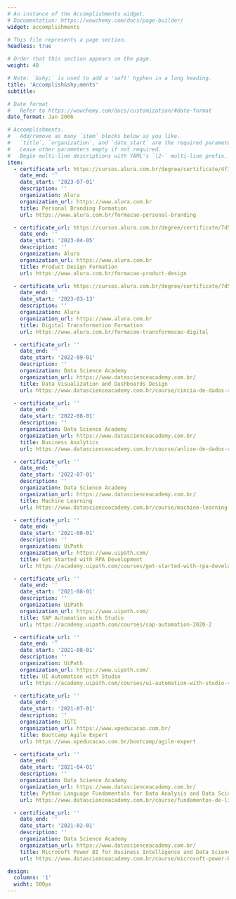 ```yaml
---
# An instance of the Accomplishments widget.
# Documentation: https://wowchemy.com/docs/page-builder/
widget: accomplishments

# This file represents a page section.
headless: true

# Order that this section appears on the page.
weight: 40

# Note: `&shy;` is used to add a 'soft' hyphen in a long heading.
title: 'Accomplish&shy;ments'
subtitle:

# Date format
#   Refer to https://wowchemy.com/docs/customization/#date-format
date_format: Jan 2006

# Accomplishments.
#   Add/remove as many `item` blocks below as you like.
#   `title`, `organization`, and `date_start` are the required parameters.
#   Leave other parameters empty if not required.
#   Begin multi-line descriptions with YAML's `|2-` multi-line prefix.
item:
  - certificate_url: https://cursos.alura.com.br/degree/certificate/4f391fa6-371d-4918-83f2-3bc203479a5e
    date_end: ''
    date_start: '2023-07-01'
    description: ''
    organization: Alura
    organization_url: https://www.alura.com.br
    title: Personal Branding Formation
    url: https://www.alura.com.br/formacao-personal-branding

  - certificate_url: https://cursos.alura.com.br/degree/certificate/7d54a3c2-ce63-4a21-b7af-8cd54b5dfd56
    date_end: ''
    date_start: '2023-04-05'
    description: ''
    organization: Alura
    organization_url: https://www.alura.com.br
    title: Product Design Formation
    url: https://www.alura.com.br/formacao-product-design

  - certificate_url: https://cursos.alura.com.br/degree/certificate/7d54a3c2-ce63-4a21-b7af-8cd54b5dfd56
    date_end: ''
    date_start: '2023-03-13'
    description: ''
    organization: Alura
    organization_url: https://www.alura.com.br
    title: Digital Transformation Formation
    url: https://www.alura.com.br/formacao-transformacao-digital

  - certificate_url: ''
    date_end: ''
    date_start: '2022-09-01'
    description: ''
    organization: Data Science Academy
    organization_url: https://www.datascienceacademy.com.br/
    title: Data Visualization and Dashboards Design
    url: https://www.datascienceacademy.com.br/course/cincia-de-dados-aplicada

  - certificate_url: ''
    date_end: ''
    date_start: '2022-08-01'
    description: ''
    organization: Data Science Academy
    organization_url: https://www.datascienceacademy.com.br/
    title: Business Analytics
    url: https://www.datascienceacademy.com.br/course/anlise-de-dados-com-matlab

  - certificate_url: ''
    date_end: ''
    date_start: '2022-07-01'
    description: ''
    organization: Data Science Academy
    organization_url: https://www.datascienceacademy.com.br/
    title: Machine Learning
    url: https://www.datascienceacademy.com.br/course/machine-learning-engineer

  - certificate_url: ''
    date_end: ''
    date_start: '2021-08-01'
    description: ''
    organization: UiPath
    organization_url: https://www.uipath.com/
    title: Get Started with RPA Development
    url: https://academy.uipath.com/courses/get-started-with-rpa-development-v20194

  - certificate_url: ''
    date_end: ''
    date_start: '2021-08-01'
    description: ''
    organization: UiPath
    organization_url: https://www.uipath.com/
    title: SAP Automation with Studio
    url: https://academy.uipath.com/courses/sap-automation-2020-2

  - certificate_url: ''
    date_end: ''
    date_start: '2021-08-01'
    description: ''
    organization: UiPath
    organization_url: https://www.uipath.com/
    title: UI Automation with Studio
    url: https://academy.uipath.com/courses/ui-automation-with-studio-v20194

  - certificate_url: ''
    date_end: ''
    date_start: '2021-07-01'
    description: ''
    organization: IGTI
    organization_url: https://www.xpeducacao.com.br/
    title: Bootcamp Agile Expert
    url: https://www.xpeducacao.com.br/bootcamp/agile-expert

  - certificate_url: ''
    date_end: ''
    date_start: '2021-04-01'
    description: ''
    organization: Data Science Academy
    organization_url: https://www.datascienceacademy.com.br/
    title: Python Language Fundamentals for Data Analysis and Data Science
    url: https://www.datascienceacademy.com.br/course/fundamentos-de-linguagem-python-para-analise-de-dados-e-data-science

  - certificate_url: ''
    date_end: ''
    date_start: '2021-02-01'
    description: ''
    organization: Data Science Academy
    organization_url: https://www.datascienceacademy.com.br/
    title: Microsoft Power BI for Business Intelligence and Data Science
    url: https://www.datascienceacademy.com.br/course/microsoft-power-bi-para-business-intelligence-e-data-science

design:
  columns: '1'
  widht: 500px
---
```

